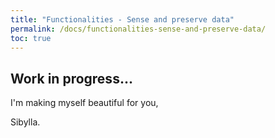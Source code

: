 ```yaml
---
title: "Functionalities - Sense and preserve data"
permalink: /docs/functionalities-sense-and-preserve-data/
toc: true
---
```



## Work in progress...


I'm making myself beautiful for you,

  Sibylla.

